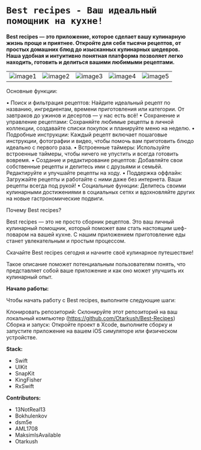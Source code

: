# **`Best recipes - Ваш идеальный помощник на кухне!`**

**Best recipes — это приложение, которое сделает вашу кулинарную жизнь проще и приятнее. Откройте для себя тысячи рецептов, от простых домашних блюд до изысканных кулинарных шедевров. Наша удобная и интуитивно понятная платформа позволяет легко находить, готовить и делиться вашими любимыми рецептами.**

| |||||
| -------- | -------- | -------- | -------- | -------- |
| ![image1](https://hackmd.io/_uploads/HyCInGb_A.jpg)| ![image2](https://hackmd.io/_uploads/rJRL3zbuR.jpg) | ![image3](https://hackmd.io/_uploads/SJRUhGb_A.jpg) | ![image4](https://hackmd.io/_uploads/H1yP3fb_0.jpg)| ![image5](https://hackmd.io/_uploads/r1kv2z-OC.jpg)

Основные функции:

•	Поиск и фильтрация рецептов:
Найдите идеальный рецепт по названию, ингредиентам, времени приготовления или категории. От завтраков до ужинов и десертов — у нас есть всё! 
• Сохранение и управление рецептами: Сохраняйте любимые рецепты в личной коллекции, создавайте списки покупок и планируйте меню на неделю. 
• Подробные инструкции: Каждый рецепт включает пошаговые инструкции, фотографии и видео, чтобы помочь вам приготовить блюдо идеально с первого раза. 
• Встроенные таймеры: Используйте встроенные таймеры, чтобы ничего не упустить и всегда готовить вовремя. 
• Создание и редактирование рецептов: Добавляйте свои собственные рецепты и делитесь ими с друзьями и семьёй. Редактируйте и улучшайте рецепты на ходу. 
• Поддержка оффлайн: Загружайте рецепты и работайте с ними даже без интернета. Ваши рецепты всегда под рукой! 
• Социальные функции: Делитесь своими кулинарными достижениями в социальных сетях и вдохновляйте других на новые гастрономические подвиги.

Почему Best recipes?

Best recipes — это не просто сборник рецептов. Это ваш личный кулинарный помощник, который поможет вам стать настоящим шеф-поваром на вашей кухне. С нашим приложением приготовление еды станет увлекательным и простым процессом.

Скачайте Best recipes сегодня и начните своё кулинарное путешествие!

Такое описание поможет потенциальным пользователям понять, что представляет собой ваше приложение и как оно может улучшить их кулинарный опыт.

**Начало работы:**

Чтобы начать работу с Best recipes, выполните следующие шаги:

Клонировать репозиторий: Склонируйте этот репозиторий на ваш локальный компьютер (https://github.com/Otarkush/Best-Recipes)
Сборка и запуск: Откройте проект в Xcode, выполните сборку и запустите приложение на вашем iOS симуляторе или физическом устройстве.

**Stack:**

* Swift
* UIKit
* SnapKit
* KingFisher
* RxSwift
  
**Contributors:**

* 13NotReal13
* Bokhulenkov
* dsm5e
* AML1708
* MaksimIsAvailable
* Otarkush

